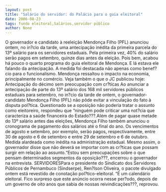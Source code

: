 ```yaml
---
layout: post
title: "Salário do servidor: do Palácio para o guia eleitoral"
date: 2006-08-23
tags: fundo eleitoral,Salários,servidor público
author: None
---
```

O governador e candidato à reeleição Mendonça Filho (PFL)&nbsp;anunciou ontem, no in?cio da tarde, uma antecipação inédita da primeira parcela do 13º salário para os servidores estaduais.
Pela primeira vez, 40% do salário serão pagos em setembro, quinze dias antes da eleição.
Pois bem, acabou há pouco o quarto programa do guia eleitoral de Mendonça. E lá estava ele falando da antecipação. 
A medida foi destacada não apenas como&nbsp;benef?cio para o funcionalismo. Mendonça ressaltou o impacto na economia, principalmente no comércio.
Veja também o que o JC publicou hoje:
Antecipação do décimo sem preocupação com cr?ticas
Ao anunciar a antecipação de parte do 13º salário dos 168 mil servidores públicos estaduais para setembro, no in?cio da tarde de ontem, o governador-candidato Mendonça Filho (PFL) não pôde evitar a vinculação do fato à disputa pol?tica. 
Questionado se a oposição não poderia tratar o assunto como eleitoreiro, respondeu que “ninguém pode criticar uma not?cia que caracteriza a saúde financeira do Estado???.Além de pagar quase metade do 13º salário antes das eleições, Mendonça Filho também anunciou o cronograma de pagamento dos salários até o final do ano. 
Os vencimentos de agosto e setembro, por exemplo, serão pagos, respectivamente, entre 30 de agosto e 6 de setembro e entre 29 de setembro e 6 de outubro. 
Medida alardeada como inédita na administração estadual. Mesmo assim, o governador disse que não deverá se importar com as cr?ticas que possam surgir em relação ao assunto.“Estou sem preocupações sobre o que pensam determinados segmentos da oposição???, encerrou o governador na entrevista.
SERVIDORESPara o presidente do Sindicato dos Servidores Públicos de Pernambuco (Sindserpe), Ren?lson Oliveira, o pacote divulgado ontem está revestido de conotação pol?tico-eleitoral. 
“É um calendário eleitoral. Fico surpreso que este anúncio ocorra nesse per?odo, depois de um governo de oito anos que sabia de nossas reivindicações???, reprovou. 